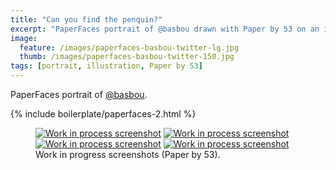 ```yaml
---
title: "Can you find the penquin?"
excerpt: "PaperFaces portrait of @basbou drawn with Paper by 53 on an iPad."
image: 
  feature: /images/paperfaces-basbou-twitter-lg.jpg
  thumb: /images/paperfaces-basbou-twitter-150.jpg
tags: [portrait, illustration, Paper by 53]
---
```


PaperFaces portrait of <a href="http://twitter.com/basbou">@basbou</a>.

{% include boilerplate/paperfaces-2.html %}

<figure class="half">
	<a href="{{ site.url }}/images/paperfaces-basbou-process-1-lg.jpg"><img src="{{ site.url }}/images/paperfaces-basbou-process-1-600.jpg" alt="Work in process screenshot"></a>
	<a href="{{ site.url }}/images/paperfaces-basbou-process-2-lg.jpg"><img src="{{ site.url }}/images/paperfaces-basbou-process-2-600.jpg" alt="Work in process screenshot"></a>
	<a href="{{ site.url }}/images/paperfaces-basbou-process-3-lg.jpg"><img src="{{ site.url }}/images/paperfaces-basbou-process-3-600.jpg" alt="Work in process screenshot"></a>
	<a href="{{ site.url }}/images/paperfaces-basbou-process-4-lg.jpg"><img src="{{ site.url }}/images/paperfaces-basbou-process-4-600.jpg" alt="Work in process screenshot"></a>
	<figcaption>Work in progress screenshots (Paper by 53).</figcaption>
</figure>